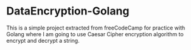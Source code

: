 # DataEncryption-Golang
This is a simple project extracted from freeCodeCamp for practice with Golang where I am going to use Caesar Cipher encryption algorithm to encrypt and decrypt a string.

